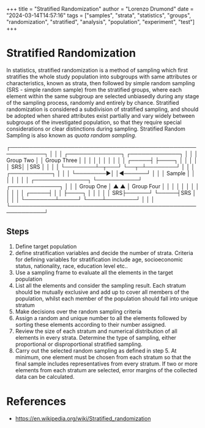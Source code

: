 +++
title = "Stratified Randomization"
author = "Lorenzo Drumond"
date = "2024-03-14T14:57:16"
tags = ["samples",  "strata",  "statistics",  "groups",  "randomization",  "stratified",  "analysis",  "population",  "experiment",  "test"]
+++


# Stratified Randomization
In statistics, stratified randomization is a method of sampling which first stratifies the whole study population into subgroups with same attributes or characteristics, known as strata, then followed by simple random sampling (SRS - simple random sample) from the stratified groups, where each element within the same subgroup are selected unbiasedly during any stage of the sampling process, randomly and entirely by chance. Stratified randomization is considered a subdivision of stratified sampling, and should be adopted when shared attributes exist partially and vary widely between subgroups of the investigated population, so that they require special considerations or clear distinctions during sampling. Stratified Random Sampling is also known as _quota random sampling_.

┌───────────────────────────────────────────────────────────┐
│                                                           │
│   ┌──────────────┐                      ┌─────────────┐   │
│   │ Group Two    │                      │ Group Three │   │
│   │              │                      │             │   │
│   │        ┌─────┤                      ├────┐        │   │
│   │        │  SRS│                      │SRS │        │   │
│   └────────┴─┬───┘                      └──┬─┴────────┘   │
│              │         ┌───────────┐       │              │
│              └────────►│           │◄──────┘              │
│                        │   Sample  │                      │
│                        │           │                      │
│   ┌──────────────┐     └───────────┘    ┌─────────────┐   │
│   │ Group One    │      ▲         ▲     │ Group Four  │   │
│   │              │      │         │     │             │   │
│   │        ┌─────┤      │         │     ├────┐        │   │
│   │        │  SRS├──────┘         └─────┤SRS │        │   │
│   └────────┴─────┘                      └────┴────────┘   │
│                                                           │
└───────────────────────────────────────────────────────────┘

## Steps

1. Define target population
2. define stratification variables and decide the number of strata. Criteria for defining variables for stratification include age, socioeconomic status, nationality, race, education level etc..
3. Use a sampling frame to evaluate all the elements in the target population
4. List all the elements and consider the sampling result. Each stratum should be mutually exclusive and add up to cover all members of the population, whilst each member of the population should fall into unique stratum
5. Make decisions over the random sampling criteria
6. Assign a random and unique number to all the elements followed by sorting these elements according to their number assigned.
7. Review the size of each stratum and numerical distribution of all elements in every strata. Determine the type of sampling, either proportional or disproportional stratified sampling.
8. Carry out the selected random sampling as defined in step 5. At minimum, one element must be chosen from each stratum so that the final sample includes representatives from every stratum. If two or more elements from each stratum are selected, error margins of the collected data can be calculated.

# References
- https://en.wikipedia.org/wiki/Stratified_randomization
